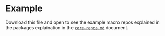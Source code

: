 # Example

Download this file and open to see the example macro repos explained in the packages explaination in the [`core-repos.md`](../top-level-docs/core-repos.md) document.

